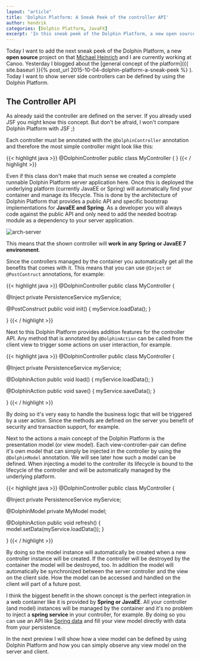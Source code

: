 ```yaml
---
layout: "article"
title: 'Dolphin Platform: A Sneak Peek of the controller API'
author: hendrik
categories: [Dolphin Platform, JavaFX]
excerpt: 'In this sneak peek of the Dolphin Platform, a new open source project by Canoo, I want to show how server side controller can be defined.'
---
```

Today I want to add the next sneak peek of the Dolphin Platform, a new __open source__ project on that [Michael Heinrich](https://twitter.com/net0pyr) and I are currently working at Canoo. Yesterday I blogged about the [general concept of the platform]({{ site.baseurl }}{% post_url 2015-10-04-dolphin-platform-a-sneak-peek %}
). Today I want to show server side controllers can be defined by using the Dolphin Platform.

## The Controller API

As already said the controller are defined on the server. If you already used JSF you might know this concept. But don't be afraid, I won't compare Dolphin Platform with JSF ;)

Each controller must be annotated with the `@DolphinController` annotation and therefore the most simple controller might look like this:

{{< highlight java >}}
@DolphinController
public class MyController {
}
{{< / highlight >}}

Even if this class don't make that much sense we created a complete runnable Dolphin Platform server application here. Once this is deployed the underlying platform (currently JavaEE or Spring) will automatically find your container and manage its lifecycle. This is done by the architecture of Dolphin Platform that provides a public API and specific bootstrap implementations for __JavaEE and Spring__. As a developer you will always code against the public API and only need to add the needed bootrap module as a dependency to your server application.

![arch-server](/posts/guigarage-legacy/arch-server.png)

This means that the shown controller will __work in any Spring or JavaEE 7 environment__.

Since the controllers managed by the container you automatically get all the benefits that comes with it. This means that you can use `@Inject` or `@PostContruct` annotations, for example:

{{< highlight java >}}
@DolphinController
public class MyController {

  @Inject
  private PersistenceService myService;
  
  @PostConstruct
  public void init() {
    myService.loadData();
  }

}
{{< / highlight >}}

Next to this Dolphin Platform provides addition features for the controller API. Any method that is annotated by `@DolphinAction` can be called from the client view to trigger some actions on user interaction, for example.

{{< highlight java >}}
@DolphinController
public class MyController {

  @Inject
  private PersistenceService myService;
  
  @DolphinAction
  public void load() {
    myService.loadData();
  }
  
  @DolphinAction
  public void save() {
    myService.saveData();
  }

}
{{< / highlight >}}

By doing so it's very easy to handle the business logic that will be triggered by a user action. Since the methods are defined on the server you benefit of security and transaction support, for example.

Next to the actions a main concept of the Dolphin Platform is the presentation model (or view model). Each view-controller-pair can define it's own model that can simply be injected in the controller by using the `@DolphinModel` annotation. We will see later how such a model can be defined. When injecting a model to the controller its lifecycle is bound to the lifecycle of the controller and will be automatically managed by the underlying platform.

{{< highlight java >}}
@DolphinController
public class MyController {

  @Inject
  private PersistenceService myService;
  
  @DolphinModel
  private MyModel model;
  
  @DolphinAction
  public void refresh() {
    model.setData(myService.loadData());
  }
  
}
{{< / highlight >}}

By doing so the model instance will automatically be created when a new controller instance will be created. If the controller will be destroyed by the container the model will be destroyed, too. In addition the model will automatically be synchronized between the server controller and the view on the client side. How the model can be accessed and handled on the client will part of a future post.

I think the biggest benefit in the shown concept is the perfect integration in a web container like it is provided by __Spring or JavaEE__. All your controller (and model) instances will be managed by the container and it's no problem to inject a __spring service__ in your controller, for example. By doing so you can use an API like [Spring data](http://projects.spring.io/spring-data/) and fill your view model directly with data from your persistence.

In the next preview I will show how a view model can be defined by using Dolphin Platform and how you can simply observe any view model on the server and client.
